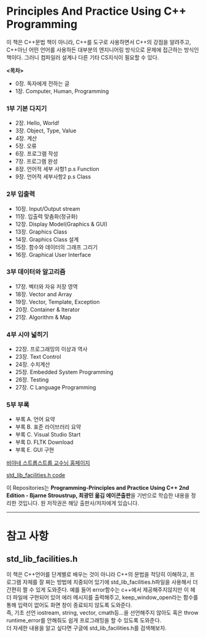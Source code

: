# Principles And Practice Using C++ Programming

이 책은 C++문법 책이 아니라, C++를 도구로 사용하면서 C++의 강점을 알려주고, C++아닌 어떤 언어를 사용하든 대부분의 엔지니어링 방식으로 문제에 접근하는 방식인 책이다. 그러니 컴파일러 설계나 다른 기타 CS지식이 필요할 수 있다.

**<목차>**
  + 0장. 독자에게 전하는 글
  + 1장. Computer, Human, Programming

### 1부 기본 다지기
  + 2장. Hello, World!
  + 3장. Object, Type, Value
  + 4장. 계산
  + 5장. 오류
  + 6장. 프로그램 작성
  + 7장. 프로그램 완성
  + 8장. 언어적 세부 사항1 p.s Function
  + 9장. 언어적 세부사항2 p.s Class

### 2부 입출력
  - 10장. Input/Output stream
  - 11장. 입출력 맞춤화(정규화)
  - 12장. Display Model(Graphics & GUI)
  - 13장. Graphics Class
  - 14장. Graphics Class 설계
  - 15장. 함수와 데이터의 그래프 그리기
  - 16장. Graphical User Interface
    
### 3부 데이터와 알고리즘 
  - 17장. 벡터와 자유 저장 영역
  - 18장. Vector and Array
  - 19장. Vector, Template, Exception
  - 20장. Container & Iterator
  - 21장. Algorithm & Map

### 4부 시야 넓히기 
  - 22장. 프로그래밍의 이상과 역사
  - 23장. Text Control
  - 24장. 수치계산
  - 25장. Embedded System Programming
  - 26장. Testing
  - 27장. C Language Programming

### 5부 부록 
  - 부록 A. 언어 요약
  - 부록 B. 표준 라이브러리 요약
  - 부록 C. Visual Studio Start
  - 부록 D. FLTK Download
  - 부록 E. GUI 구현

[비야네 스트롭스트룹 교수님 홈페이지](https://www.stroustrup.com/index.html)

[std_lib_facilities.h code](https://www.stroustrup.com/Programming/std_lib_facilities.h)

이 Repositories는 **Programming-Principles and Practice Using C++ 2nd Edition - Bjarne Stroustrup, 최광민 옮김 에이콘출판**을 기반으로 학습한 내용을 정리한 것입니다.
원 저작권은 해당 출판사/저자에게 있습니다.

--------------------------------------------------------------------------------
# 참고 사항
## std_lib_facilities.h
 이 책은 C++언어를 단계별로 배우는 것이 아니라 C++의 문법을 적당히 이해하고, 프로그램 자체를 잘 짜는 방법에 치중되어 있기에 std_lib_facilities.h파일을 사용해서 더 간편히 짤 수 있게 도와준다. 예를 들어 error함수는 c++에서 제공해주지않지만 이 헤더 파일에 구현되어 있어 에러 메시지를 출력해주고, keep_window_open라는 함수를 통해 입력이 없어도 화면 창이 종료되지 않도록 도와준다. <br> 
 즉, 기초 선언 iostream, string, vector, cmath등...을 선언해주지 않아도 혹은 throw runtime_error를 안해줘도 쉽게 프로그래밍을 할 수 있도록 도와준다. <br>
 더 자세한 내용을 알고 싶다면 구글에 std_lib_facilities.h를 검색해보자. 
